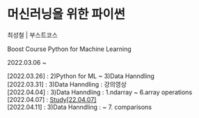 # 머신러닝을 위한 파이썬  
최성철 | 부스트코스  

Boost Course Python for Machine Learning  

2022.03.06 ~  
  
[2022.03.26] : 2)Python for ML ~ 3)Data Hanndling  
[2022.03.31] : 3)Data Hanndling : 강의영상  
[2022.04.04] : 3)Data Hanndling : 1.ndarray ~ 6.array operations  
[2022.04.07] : <a href="https://www.notion.so/Study-22-04-07-d985045027d4440b8679a595999cc32b" target="_blank">Study[22.04.07]</a>  
[2022.04.11] : 3)Data Hanndling : ~ 7. comparisons
